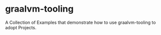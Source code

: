 # graalvm-tooling
A Collection of Examples that demonstrate how to use graalvm-tooling to adopt Projects.
